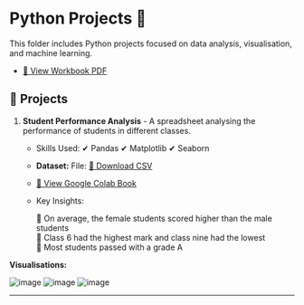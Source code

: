 # Python Projects 🐍

This folder includes Python projects focused on data analysis, visualisation, and machine learning.

 - [📂 View Workbook PDF](https://github.com/amnah-b/Amnah-JustITPortfolio2025/blob/main/Python_Projects/Amnah_Bibi_Data_Technician_Workbook_Week_5.pdf)

## 🔹 Projects
1. **Student Performance Analysis** - A spreadsheet analysing the performance of students in different classes. 

    - Skills Used:
     ✔ Pandas
     ✔ Matplotlib
     ✔ Seaborn
     
   - **Dataset:**  File: [📂 Download CSV](./student(in).csv)
   - [📂 View Google Colab Book](https://github.com/amnah-b/Amnah-JustITPortfolio2025/blob/main/Python_Projects/student.ipynb)


   - Key Insights:

     🔹 On average, the female students scored higher than the male students  
     🔹 Class 6 had the highest mark and class nine had the lowest  
     🔹 Most students passed with a grade A  


**Visualisations:**

![image](https://github.com/user-attachments/assets/c0572ffe-e7d8-41a2-8632-4c7a1d726ae5)
![image](https://github.com/user-attachments/assets/49219209-b1b1-4479-bd0a-56761a10757c)
![image](https://github.com/user-attachments/assets/c040a792-462d-420a-9cb8-50ec1848c3e0)



---

